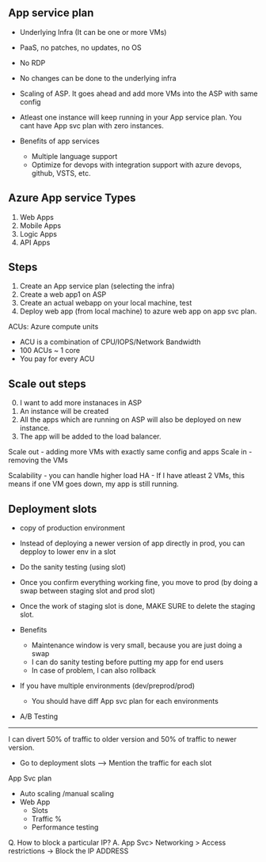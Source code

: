 ## App service  plan
  - Underlying Infra (It can be one or more VMs)
  - PaaS, no patches, no updates, no OS
  - No RDP
  - No changes can be done to the underlying infra
  
  - Scaling of ASP. It goes ahead and add more VMs into the ASP with same config
  - Atleast one instance will keep running in your App service plan. You cant have App svc plan with zero instances.
  - Benefits of app services
	- Multiple language support
	- Optimize for devops with integration support with azure devops, github, VSTS, etc.

## Azure App service Types

1. Web Apps
2. Mobile Apps
3. Logic Apps
4. API Apps


Steps
-------
1. Create an App service plan (selecting the infra)
2. Create a web app1 on ASP
3. Create an actual webapp on your local machine, test 
4. Deploy web app (from local machine) to azure web app on app svc plan.


ACUs: Azure compute units
  - ACU is a combination of CPU/IOPS/Network Bandwidth
  - 100 ACUs ~ 1 core
  - You pay for every ACU


Scale out steps
----------------
0. I want to add more instanaces in ASP
1. An instance will be created
2. All the apps which are running on ASP will also be deployed on new instance.
3. The app will be added to the load balancer.

Scale out - adding more VMs with exactly same config and apps
Scale in - removing the VMs

Scalability - you can handle higher load
HA - If I have atleast 2 VMs, this means if one VM goes down, my app is still running.

Deployment slots
----------------
- copy of production environment
- Instead of deploying a newer version of app directly in prod, you can depploy to lower env in a slot
- Do the sanity testing (using slot)
- Once you confirm everything working fine, you move to prod (by doing a swap between staging slot and prod slot)
- Once the work of staging slot is done, MAKE SURE to delete the staging slot.

- Benefits
   - Maintenance window is very small, because you are just doing a swap
   - I can do sanity testing before putting my app for end users
   - In case of problem, I can also rollback


- If you have multiple environments (dev/preprod/prod)
  - You should have diff App svc plan for each environments

- A/B Testing
-------------
I can divert 50% of traffic to older version and 50% of traffic to newer version.
- Go to deployment slots --> Mention the traffic for each slot


App Svc plan
   - Auto scaling /manual scaling
   - Web App
     - Slots
     - Traffic %
     - Performance testing

Q. How to block a particular IP?
A. App Svc> Networking > Access restrictions -> Block the IP ADDRESS
